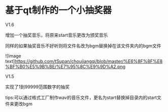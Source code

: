 # 基于qt制作的一个小抽奖器
V1.6

增加一个抽奖音乐，将原来start音乐更改为颁奖音乐

同样的如果抽奖音乐不好听则将文件名改为bgm替换掉在该文件夹内的bgm文件

![Image text]https://github.com/tSupan/choujiangqi/blob/master/%E6%8F%8F%E8%BF%B0%E5%9B%BE/%E7%95%8C%E9%9D%A2.png

V1.5

实现了1到99999范围数字的抽奖

tips:可以通过格式工厂制作wav的音乐文件，更名为start替换掉目录内的start文件来更改bgm
